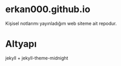 # erkan000.github.io

Kişisel notlarımı yayınladığım web siteme ait repodur.



# Altyapı
 jekyll + jekyll-theme-midnight
 
